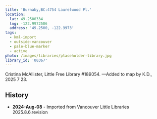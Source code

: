```yaml
---
title: 'Burnaby,BC:4754 Laurelwood Pl.'
location:
  lat: 49.2500334
  lng: -122.9972586
  address: '49.2500, -122.9973'
tags:
  - kml-import
  - outside-vancouver
  - pale-blue-marker
  - active
photo: /images/libraries/placeholder-library.jpg
library_id: '00367'
---
```

Cristina McAllister, Little Free Library #189054.
—Added to map by K.D., 2025 7 23.

## History
- **2024-Aug-08** - Imported from Vancouver Little Libraries 2025.8.6.revision

